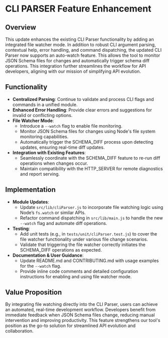 # CLI PARSER Feature Enhancement

## Overview
This update enhances the existing CLI Parser functionality by adding an integrated file watcher mode. In addition to robust CLI argument parsing, contextual help, error handling, and command dispatching, the updated CLI Parser now supports an auto-watch feature. This allows the tool to monitor JSON Schema files for changes and automatically trigger schema diff operations. This integration further streamlines the workflow for API developers, aligning with our mission of simplifying API evolution.

## Functionality
- **Centralized Parsing**: Continue to validate and process CLI flags and commands in a unified module.
- **Enhanced Error Handling**: Provide clear errors and suggestions for invalid or conflicting options.
- **File Watcher Mode**:
  - Introduce a `--watch` flag to enable file monitoring.
  - Monitor JSON Schema files for changes using Node's file system monitoring capabilities.
  - Automatically trigger the SCHEMA_DIFF process upon detecting updates, ensuring real-time diff updates.
- **Integration with Existing Features**:
  - Seamlessly coordinate with the SCHEMA_DIFF feature to re-run diff operations when changes occur.
  - Maintain compatibility with the HTTP_SERVER for remote diagnostics and report serving.

## Implementation
- **Module Updates**:
  - Update `src/lib/cliParser.js` to incorporate file watching logic using Node’s `fs.watch` or similar APIs.
  - Refactor command dispatching in `src/lib/main.js` to handle the new `--watch` flag and automate diff operations.
- **Testing**:
  - Add unit tests (e.g., in `tests/unit/cliParser.test.js`) to cover the file watcher functionality under various file change scenarios.
  - Validate that triggering the file watcher correctly initiates the SCHEMA_DIFF operations as expected.
- **Documentation & User Guidance**:
  - Update README.md and CONTRIBUTING.md with usage examples for the `--watch` flag.
  - Provide inline code comments and detailed configuration instructions for enabling and using file watcher mode.

## Value Proposition
By integrating file watching directly into the CLI Parser, users can achieve an automated, real-time development workflow. Developers benefit from immediate feedback when JSON Schema files change, reducing manual intervention and improving productivity. This feature strengthens our tool's position as the go-to solution for streamlined API evolution and collaboration.